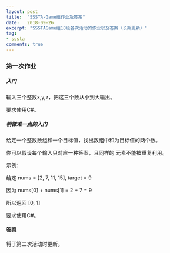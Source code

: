 ```yaml
---
layout: post
title:  "SSSTA-Game组作业及答案"
date:   2018-09-26
excerpt: "SSSTAGame组18级各次活动的作业以及答案（长期更新）"
tag:
- sssta
comments: true
---
```


### 第一次作业

##### 入门

输入三个整数x,y,z，把这三个数从小到大输出。

要求使用C#。

##### 稍微难一点的入门

给定一个整数数组和一个目标值，找出数组中和为目标值的两个数。

你可以假设每个输入只对应一种答案，且同样的   元素不能被重复利用。

示例:

给定 nums = [2, 7, 11, 15], target = 9

因为 nums[0] + nums[1] = 2 + 7 = 9

所以返回 [0, 1]

要求使用C#。

#### 答案

将于第二次活动时更新。
